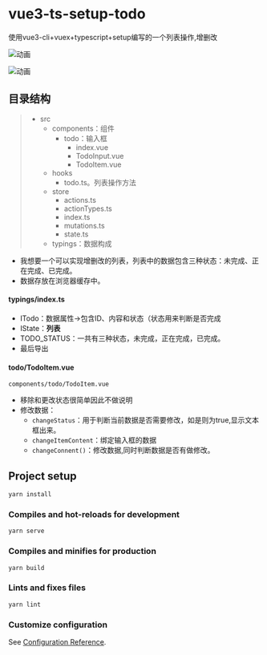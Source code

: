 # vue3-ts-setup-todo



使用vue3-cli+vuex+typescript+setup编写的一个列表操作,增删改



![动画](http://img.zyugat.cn/zyuimg/2022-04-01_fe4855e35316f.gif)

![动画](https://user-images.githubusercontent.com/59011602/161241818-1aaadedd-ee43-4088-8aae-a8f08a0a9efa.gif)


## 目录结构

> - src
>   - components：组件
>     - todo：输入框
>       - index.vue
>       - TodoInput.vue
>       - TodoItem.vue
>   - hooks
>     - todo.ts。列表操作方法
>   - store
>     - actions.ts
>     - actionTypes.ts
>     - index.ts
>     - mutations.ts
>     - state.ts
>   - typings：数据构成

- 我想要一个可以实现增删改的列表，列表中的数据包含三种状态：未完成、正在完成、已完成。
- 数据存放在浏览器缓存中。



#### typings/index.ts

- ITodo：数据属性->包含ID、内容和状态（状态用来判断是否完成
- IState：**列表**
- TODO_STATUS：一共有三种状态，未完成，正在完成，已完成。
- 最后导出



#### todo/TodoItem.vue

`components/todo/TodoItem.vue`

- 移除和更改状态很简单因此不做说明
- 修改数据：
  - `changeStatus`：用于判断当前数据是否需要修改，如是则为true,显示文本框出来。
  - `changeItemContent`：绑定输入框的数据
  - `changeConnent()`：修改数据,同时判断数据是否有做修改。



## Project setup
```
yarn install
```

### Compiles and hot-reloads for development
```
yarn serve
```

### Compiles and minifies for production
```
yarn build
```

### Lints and fixes files
```
yarn lint
```

### Customize configuration
See [Configuration Reference](https://cli.vuejs.org/config/).
